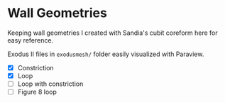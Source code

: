 # Wall Geometries

Keeping wall geometries I created with Sandia's cubit coreform here for easy reference.

Exodus II files in `exodusmesh/` folder easily visualized with Paraview.

- [X] Constriction
- [X] Loop
- [ ] Loop with constriction
- [ ] Figure 8 loop
